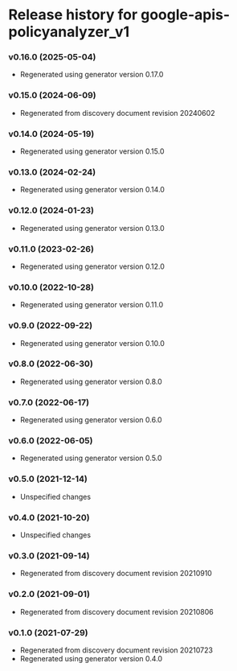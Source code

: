 # Release history for google-apis-policyanalyzer_v1

### v0.16.0 (2025-05-04)

* Regenerated using generator version 0.17.0

### v0.15.0 (2024-06-09)

* Regenerated from discovery document revision 20240602

### v0.14.0 (2024-05-19)

* Regenerated using generator version 0.15.0

### v0.13.0 (2024-02-24)

* Regenerated using generator version 0.14.0

### v0.12.0 (2024-01-23)

* Regenerated using generator version 0.13.0

### v0.11.0 (2023-02-26)

* Regenerated using generator version 0.12.0

### v0.10.0 (2022-10-28)

* Regenerated using generator version 0.11.0

### v0.9.0 (2022-09-22)

* Regenerated using generator version 0.10.0

### v0.8.0 (2022-06-30)

* Regenerated using generator version 0.8.0

### v0.7.0 (2022-06-17)

* Regenerated using generator version 0.6.0

### v0.6.0 (2022-06-05)

* Regenerated using generator version 0.5.0

### v0.5.0 (2021-12-14)

* Unspecified changes

### v0.4.0 (2021-10-20)

* Unspecified changes

### v0.3.0 (2021-09-14)

* Regenerated from discovery document revision 20210910

### v0.2.0 (2021-09-01)

* Regenerated from discovery document revision 20210806

### v0.1.0 (2021-07-29)

* Regenerated from discovery document revision 20210723
* Regenerated using generator version 0.4.0

